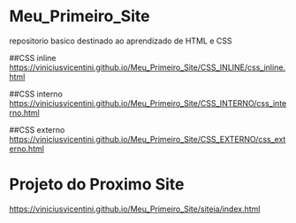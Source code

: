 # Meu_Primeiro_Site
repositorio basico destinado ao aprendizado de HTML e CSS

##CSS inline
https://viniciusvicentini.github.io/Meu_Primeiro_Site/CSS_INLINE/css_inline.html

##CSS interno
https://viniciusvicentini.github.io/Meu_Primeiro_Site/CSS_INTERNO/css_interno.html


##CSS externo
https://viniciusvicentini.github.io/Meu_Primeiro_Site/CSS_EXTERNO/css_externo.html

# Projeto do Proximo Site
https://viniciusvicentini.github.io/Meu_Primeiro_Site/siteia/index.html
